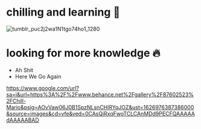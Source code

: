 # chilling and learning :speech_balloon:	

![tumblr_puc2j2wa1N1tgo74ho1_1280](https://user-images.githubusercontent.com/73060136/119864644-07d54c80-bf45-11eb-89e0-bdb1355ea1e6.gif)

<!-- ![programming](https://user-images.githubusercontent.com/73060136/119861850-0b1b0900-bf42-11eb-8d06-47d8121aa40f.gif)
  -->
  
# looking for more knowledge :fire:
- Ah Shit 
- Here We Go Again

https://www.google.com/url?sa=i&url=https%3A%2F%2Fwww.behance.net%2Fgallery%2F87602523%2FChill-Mario&psig=AOvVaw06J0B1SpzNLsnCHlRYqJOZ&ust=1626976387386000&source=images&cd=vfe&ved=0CAsQjRxqFwoTCLCAnMDd9PECFQAAAAAdAAAAABAD

<!---
SinsamutQ/SinsamutQ is a ✨ special ✨ repository because its `README.md` (this file) appears on your GitHub profile.
You can click the Preview link to take a look at your changes.
--->
